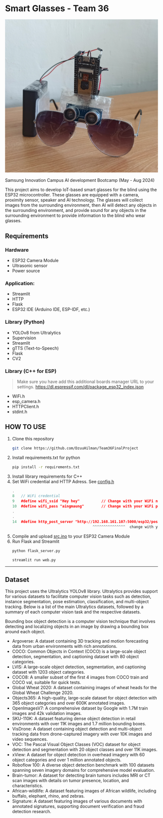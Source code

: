 # Smart Glasses - Team 36
<img src = images\product_photo.jpg width = auto>

Samsung Innovation Campus AI development Bootcamp (May - Aug 2024) 

This project aims to develop IoT-based smart glasses for the blind using the ESP32 microcontroller. These glasses are equipped with a camera, proximity sensor, speaker and AI technology. The glasses will collect images from the surrounding environment, then AI will detect any objects in the surrounding environment, and provide sound for any objects in the surrounding environment to provide information to the blind who wear glasses.

## Requirements
### Hardware
- ESP32 Camera Module
- Ultrasonic sensor
- Power source

### Application:
- Streamlit
- HTTP
- Flask
- ESP32 IDE (Arduino IDE, ESP-IDF, etc.)
   
### Library (Python)
- YOLOv8 from Ultralytics
- Supervision
- Streamlit
- gTTS (Text-to-Speech)
- Flask
- CV2

### Library (C++ for ESP)
> Make sure you have add this additional boards manager URL to your settings. https://dl.espressif.com/dl/package_esp32_index.json
- WiFi.h
- esp_camera.h
- HTTPClient.h
- stdint.h

## HOW TO USE
1. Clone this repository
   ```bash
   git clone https://github.com/DzuuHilman/Team36FinalProject
   ```
2. Install requirements.txt for python
   ```bash
   pip install -r requirements.txt
   ```
3. Install library requirements for C++
4. Set WiFi credential and HTTP Adress. See [config.h](src\config.h)
   ```C++
   .
   8   // WiFi credential
   9   #define wifi_ssid "Hey hey"          // Change with your WiFi name
   10  #define wifi_pass "aingmaung"        // Change with your WiFi pass
   .
   .
   14  #define http_post_server "http://192.168.161.107:5000/esp32/post_images"
                                        ^^^^^^^^^^^^^^^  change with your IP
5. Compile and upload [src.ino](src/src.ino) to your ESP32 Camera Module
6. Run Flask and Streamlit
   ```bash
   python flask_server.py
   ```
   ```
   streamlit run web.py
   ```
---
## Dataset
This project uses the Ultralytics YOLOv8 library. Ultralytics provides support for various datasets to facilitate computer vision tasks such as detection, instance segmentation, pose estimation, classification, and multi-object tracking. Below is a list of the main Ultralytics datasets, followed by a summary of each computer vision task and the respective datasets.

Bounding box object detection is a computer vision technique that involves detecting and localizing objects in an image by drawing a bounding box around each object.

- Argoverse: A dataset containing 3D tracking and motion forecasting data from urban environments with rich annotations.
- COCO: Common Objects in Context (COCO) is a large-scale object detection, segmentation, and captioning dataset with 80 object categories.
- LVIS: A large-scale object detection, segmentation, and captioning dataset with 1203 object categories.
- COCO8: A smaller subset of the first 4 images from COCO train and COCO val, suitable for quick tests.
- Global Wheat 2020: A dataset containing images of wheat heads for the Global Wheat Challenge 2020.
- Objects365: A high-quality, large-scale dataset for object detection with 365 object categories and over 600K annotated images.
- OpenImagesV7: A comprehensive dataset by Google with 1.7M train images and 42k validation images.
- SKU-110K: A dataset featuring dense object detection in retail environments with over 11K images and 1.7 million bounding boxes.
- VisDrone: A dataset containing object detection and multi-object tracking data from drone-captured imagery with over 10K images and video sequences.
- VOC: The Pascal Visual Object Classes (VOC) dataset for object detection and segmentation with 20 object classes and over 11K images.
- xView: A dataset for object detection in overhead imagery with 60 object categories and over 1 million annotated objects.
- Roboflow 100: A diverse object detection benchmark with 100 datasets spanning seven imagery domains for comprehensive model evaluation.
- Brain-tumor: A dataset for detecting brain tumors includes MRI or CT scan images with details on tumor presence, location, and characteristics.
- African-wildlife: A dataset featuring images of African wildlife, including buffalo, elephant, rhino, and zebras.
- Signature: A dataset featuring images of various documents with annotated signatures, supporting document verification and fraud detection research.
